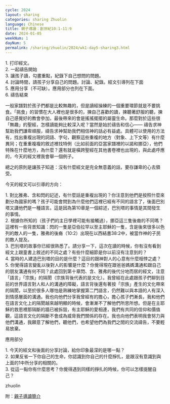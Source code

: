 ```yaml
---
cycle: 2024
layout: sharing
categories: sharing Zhuolin
language: Chinese
title: 親子導讀：創世紀10:1-11:9
date: 2024-01-05
weekNum: 1
dayNum: 5
permalink: /sharing/zhuolin/2024/wk1-day5-sharing3.html
---
```


1. 打印經文。  
2. 一起禱告開始  
3. 讓孩子讀，勾畫重點，紀錄下自己想問的問題。  
4. 討論時間，請孩子分享自己的問題。討論、紀錄。經文引導列在下面  
5. 應用分享（不可缺）。應用部分也列在下面。  
6. 禱告結束  

一般家譜對於孩子們都是比較無趣的，但是讀經操練的一個重要環節就是不要挑食。「挑食」的習慣在大人裡也是很多的，揀自己喜歡的讀，揀聽著舒服的聽，揀自己感覺好的教會參加，最後帶來的會是搖搖擺擺的屬靈生命。那麼對於這些很「無趣」的聖經，怎樣讀能夠比較深入呢？當然是始於禱告和信心—— 禱告求神幫助我們謙卑順服，禱告求神幫助我們相信神的話必有益處。具體可以使用的方法有，找出重複出現的詞語、字句，觀察這些重複的地方（對象、上下文等）有什麼異同；在重重複複的敘述裡找特例（比如前面的亞當家譜裡的以諾和挪亞），他們特殊在什麼地方，為什麼？還有就是橫跨聖經在其他書卷裡也出現的，與此處呼應的，今天的經文裡我會舉一個例子。  

總之的原則是讓孩子知道：沒有什麼經文是完全無意義的話，要存謙卑的心去領受。  


今天的經文可以引導的方向：  

1. 對比雅弗、含和閃的記述，有什麼話是重複出現的？你注意到他們是按照什麼來劃分為國家的嗎？孩子可能會問到為什麼他們這裡已經有不同的語言了，後面巴別塔又講他們是一種語言。這是因為第10章是一個綜述，巴別塔的事情是其間發生的事情。  
2. 根據你所知的（孩子們的主日學裡可能有接觸過），挪亞這三隻後裔的不同嗎？這裡有一些背景知識：閃的一隻是亞伯拉罕以至主耶穌的一隻，含是後來很多以色列的敵人的一隻，雅弗的後裔（10:2）出現在以西結書38:2中，被當作神的子民的敵人提及。  
3. 巴別塔的故事你已經很熟悉了。請分享一下，這次在讀的時候，你有沒有看到經文上跟童書上敘述的不同之處？有些什麼細節是你以前沒有注意到的？  
4. 當時的人建造巴別塔的目的是什麼？這目的跟神對人的心意有什麼相悖之處？  
5. 你覺得語言變亂以後對人的影響是什麼？你覺得現在跟爸爸媽媽溝通和跟自己的朋友溝通有何不同？此處回到第十章閃、含、雅弗的後代分地而居的經文，注意「語言」「宗族」的隔閡（宗族背後代表的是文化）。我曾經在此處跟孩子們聊到目前的世界語言對人和人的溝通的障礙，語言背後還有著按「宗族」產生的文化帶來的隔閡，以至於很多人哪怕是熟練地掌握第二門語言，仍然難以與本語的人有深入到情感層面的溝通。我也向他們分享我曾經有的擔心，擔心孩子們漸長，我和他們在語言文化上的隔閡越來越明顯的時候，會漸漸不了解他們所思所想。但是在主耶穌的救恩裡那隔斷的牆已被拆毀，有主耶穌的愛相連，我們有共同的信仰和價值觀，這語言文化的隔斷不會成為威脅我們關係的存在。我也向他們表明我會努力與他們溝通，我願意了解他們，聽他們，也希望他們為我們之間的交流禱告，不要輕易放棄。  

應用部分  

1. 今天的經文和後面的分享討論，給你印象最深的是哪一點？  
2. 如果反省一下你自己的生命，你認識到你自己的什麼掙扎，是跟沒有意識到與上面的1中所分享的相關的。  
3. 從這一點你有什麼思考？你覺得遇到同樣的掙扎的時候，你可以怎樣提醒自己？  

zhuolin  

附：[親子導讀簡介](https://bibleplan.github.io/ParentChild-BibleStudyIntro.html)
